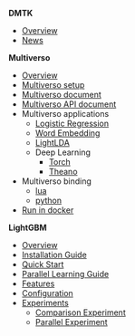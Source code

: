 **DMTK**
* [Overview](https://github.com/Microsoft/DMTK/wiki)
* [News](https://github.com/Microsoft/DMTK/wiki/News)

**Multiverso**
* [Overview](https://github.com/Microsoft/multiverso/wiki/Overview)
* [Multiverso setup](https://github.com/Microsoft/multiverso/wiki/Setup-Multiverso)
* [Multiverso document](https://github.com/Microsoft/multiverso/wiki/Multiverso-document)
* [Multiverso API document](https://github.com/Microsoft/multiverso/wiki/API-document)
* Multiverso applications
  * [Logistic Regression](https://github.com/Microsoft/multiverso/wiki/Logistic-Regression)
  * [Word Embedding](https://github.com/Microsoft/multiverso/wiki/Word-Embedding)
  * [LightLDA](https://github.com/Microsoft/multiverso/wiki/LightLDA)
  * Deep Learning
    * [Torch](https://github.com/Microsoft/multiverso/wiki/Multiverso-Torch-Binding-Benchmark)
    * [Theano](https://github.com/Microsoft/multiverso/wiki/Multiverso-Python-Binding-Benchmark)
* Multiverso binding
  * [lua](https://github.com/Microsoft/multiverso/wiki/Multiverso-Torch-Lua-Binding)
  * [python](https://github.com/Microsoft/multiverso/wiki/Multiverso-Python-Theano-Lasagne-Binding)
* [Run in docker](https://github.com/Microsoft/DMTK/wiki/Run-in-docker)

**LightGBM**
* [Overview](https://github.com/Microsoft/LightGBM/wiki)
* [Installation Guide](https://github.com/Microsoft/LightGBM/wiki/Installation-Guide)
* [Quick Start](https://github.com/Microsoft/LightGBM/wiki/Quick-Start)
* [Parallel Learning Guide](https://github.com/Microsoft/LightGBM/wiki/Parallel-Learning-Guide)
* [Features](https://github.com/Microsoft/LightGBM/wiki/Features)
* [Configuration](https://github.com/Microsoft/LightGBM/wiki/Configuration)
* [Experiments](https://github.com/Microsoft/LightGBM/wiki/Experiments)
  * [Comparison Experiment](https://github.com/Microsoft/LightGBM/wiki/Experiments#comparison-experiment)
  * [Parallel Experiment](https://github.com/Microsoft/LightGBM/wiki/Experiments#parallel-experiment)

